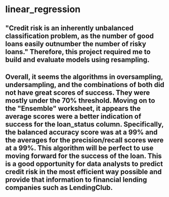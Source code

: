 # linear_regression

## "Credit risk is an inherently unbalanced classification problem, as the number of good loans easily outnumber the number of risky loans." Therefore, this project required me to build and evaluate models using resampling.  
## Overall, it seems the algorithms in oversampling, undersampling, and the combinations of both did not have great scores of success. They were mostly under the 70% threshold. Moving on to the "Ensemble" worksheet, it appears the average scores were a better indication of success for the loan_status column. Specifically, the balanced accuracy score was at a 99% and the averages for the precision/recall scores were at a 99%. This algorithm will be perfect to use moving forward for the success of the loan. This is a good opportunity for data analysts to predict credit risk in the most efficient way possible and provide that information to financial lending companies such as LendingClub. 
